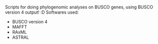 Scripts for doing phylogenomic analyses on BUSCO genes, using BUSCO version 4 output! :D
Softwares used:
- BUSCO version 4
- MAFFT
- RAxML
- ASTRAL

